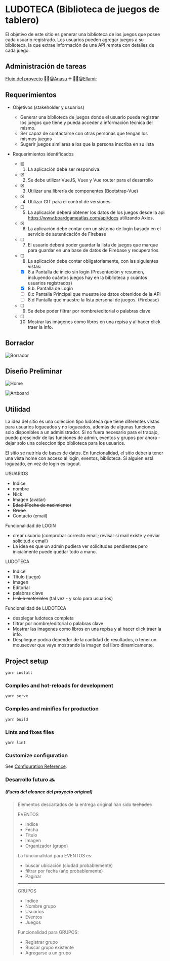 # LUDOTECA (Biblioteca de juegos de tablero)

El objetivo de este sitio es generar una biblioteca de los juegos que posee cada usuario registrado.
Los usuarios pueden agregar juegos a su biblioteca, la que extrae información de una API remota con detalles de cada juego. 

## Administración de tareas

[Flujo del proyecto](https://github.com/users/Ellamir/projects/1) 
:woman_technologist:[@Anasu](https://github.com/Anasu) :heavy_plus_sign: :woman_technologist:[@Ellamir](https://github.com/Ellamir) 

## Requerimientos

- Objetivos (stakeholder y usuarios)
  - Generar una biblioteca de juegos donde el usuario pueda registrar los juegos que tiene y pueda acceder a información técnica del mismo. 
  - Ser capaz de contactarse con otras personas que tengan los mismos juegos
  - Sugerir juegos similares a los que la persona inscriba en su lista
  
- Requerimientos identificados
   - [x]  1. La aplicación debe ser responsiva.
  - [x]   2. Se debe utilizar VueJS, Vuex y Vue router para el desarrollo
  - [x]   3. Utilizar una librería de componentes (Bootstrap-Vue)
  - [x]   4. Utilizar GIT para el control de versiones
   - [ ]  5. La aplicación deberá obtener los datos de los juegos desde la api 
        https://www.boardgameatlas.com/api/docs utilizando Axios.
   - [x]  6. La aplicación debe contar con un sistema de login basado en el servicio de 
    autenticación de Firebase
   - [ ]  7. El usuario deberá poder guardar la lista de juegos que marque para guardar
        en una base de datos de Firebase y recuperarlos
  - [ ]   8. La aplicación debe contar obligatoriamente, con las siguientes vistas:
       - [x]  8.a Pantalla de inicio sin login (Presentación y resumen, incluyendo cuántos 
        juegos hay en la biblioteca y cuántos usuarios registrados)
       - [x]  8.b. Pantalla de Login
      - [ ]   8.c Pantalla Principal que muestre los datos obtenidos de la API
      - [ ]   8.d Pantalla que muestre la lista personal de juegos. (Firebase)
  - [ ]   9. Se debe poder filtrar por nombre/editorial o palabras clave
  - [ ]   10. Mostrar las imágenes como libros en una repisa y al hacer click traer la info.
     
     
## Borrador

![Borrador](http://dragon.cl/portafolio/ludoteca/borrador.png)

## Diseño Preliminar

![Home](http://dragon.cl/portafolio/ludoteca/index.png)

![Artboard](http://dragon.cl/portafolio/ludoteca/artboard.png)

## Utilidad

La idea del sitio es una coleccion tipo ludoteca que tiene diferentes vistas para usuarios logueados y no logueados, 
además de algunas funciones solo disponibles a un administrador. Si no fuera necesario para el trabajo, 
puedo prescindir de las funciones de admin, eventos y grupos por ahora - dejar solo una coleccion tipo biblioteca para los usuarios.

El sitio se nutriría de bases de datos. 
En funcionalidad, el sitio deberia tener una vista home con acceso al login, eventos, biblioteca. 
Si alguien está logueado, en vez de login es logout. 

USUARIOS
- Indice 
- nombre
- Nick
- Imagen (avatar)
- ~~Edad (Fecha de nacimiento)~~
- ~~Grupo~~ 
- Contacto (email)

Funcionalidad de LOGIN
- crear usuario (comprobar correcto email; revisar si mail existe y enviar solicitud x email)
- La idea es que un admin pudiera ver solicitudes pendientes pero inicialmente puede quedar todo a mano. 

LUDOTECA
- Indice
- Título (juego) 
- Imagen
- Editorial
- palabras clave
- ~~Link a materiales~~ (tal vez - y solo para usuarios) 

Funcionalidad de LUDOTECA
- desplegar ludoteca completa
- filtrar por nombre/editorial o palabras clave
- Mostrar las imagenes como libros en una repisa y al hacer click traer la info.
- Despliegue podria depender de la cantidad de resultados, o tener un mouseover que vaya mostrando la imagen del libro dinamicamente. 



## Project setup
```
yarn install
```

### Compiles and hot-reloads for development
```
yarn serve
```

### Compiles and minifies for production
```
yarn build
```

### Lints and fixes files
```
yarn lint
```

### Customize configuration
See [Configuration Reference](https://cli.vuejs.org/config/).

### Desarrollo futuro :soon:
##### (Fuera del alcance del proyecto original)
>Elementos descartados de la entrega original han sido ~~tachados~~
> 
>EVENTOS
>- Indice
>- Fecha
>- Titulo
>- Imagen
>- Organizador (grupo)
>
>La funcionalidad para EVENTOS es: 
>- buscar ubicación (ciudad probablemente)
>- filtrar por fecha (año probablemente)
>- Paginar 
>
>----
>
>GRUPOS
>- Indice
>- Nombre grupo
>- Usuarios
>- Eventos 
>- Juegos
>
>Funcionalidad para GRUPOS:
>- Registrar grupo
>- Buscar grupo existente
>- Agregarse a un grupo
